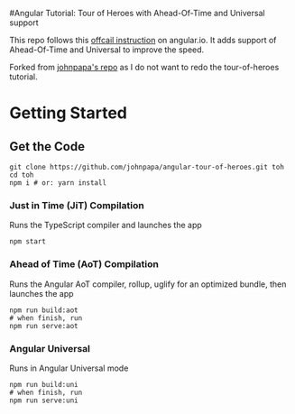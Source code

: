

#Angular Tutorial: Tour of Heroes with Ahead-Of-Time and Universal support

This repo follows this [offcail instruction](https://angular.io/docs/ts/latest/guide/universal.html#!#serve-aot) on angular.io. It adds support of Ahead-Of-Time and Universal to improve the speed. 

Forked from [johnpapa's repo](https://github.com/johnpapa/angular-tour-of-heroes.git) as I do not want to redo the tour-of-heroes tutorial.

# Getting Started
## Get the Code
```
git clone https://github.com/johnpapa/angular-tour-of-heroes.git toh
cd toh
npm i # or: yarn install
```

### Just in Time (JiT) Compilation

Runs the TypeScript compiler and launches the app

```
npm start
```

### Ahead of Time (AoT) Compilation 

Runs the Angular AoT compiler, rollup, uglify for an optimized bundle, then launches the app

```
npm run build:aot 
# when finish, run
npm run serve:aot

```


### Angular Universal  

Runs in Angular Universal mode

```
npm run build:uni 
# when finish, run
npm run serve:uni

```



